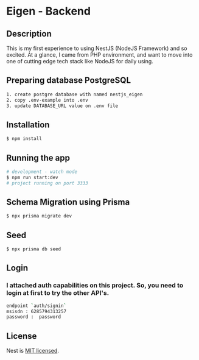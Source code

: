 # Eigen - Backend

## Description

This is my first experience to using NestJS (NodeJS Framework) and so excited. At a glance, I came from PHP environment, and want to move into one of cutting edge tech stack like NodeJS for daily using.

## Preparing database PostgreSQL

```bash
1. create postgre database with named nestjs_eigen
2. copy .env-example into .env
3. update DATABASE_URL value on .env file
```

## Installation

```bash
$ npm install
```

## Running the app

```bash
# development - watch mode
$ npm run start:dev
# project running on port 3333
```
## Schema Migration using Prisma

```bash
$ npx prisma migrate dev
```

## Seed

```bash
$ npx prisma db seed
```

## Login
### I attached auth capabilities on this project. So, you need to login at first to try the other API's.
```bash
endpoint `auth/signin`
msisdn : 6285794313257
password :  password
```
## License

Nest is [MIT licensed](LICENSE).
